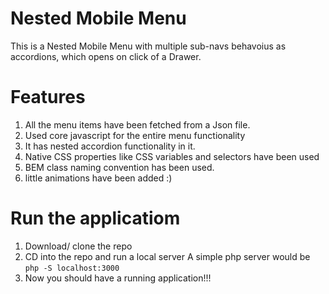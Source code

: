 # Nested Mobile Menu
This is a Nested Mobile Menu with multiple sub-navs behavoius as accordions, which opens on click of a Drawer.

# Features
1. All the menu items have been fetched from a Json file.
2. Used core javascript for the entire menu functionality
3. It has nested accordion functionality in it.
4. Native CSS properties like CSS variables and selectors have been used
5. BEM class naming convention has been used.
6. little animations have been added :) 

# Run the applicatiom
1. Download/ clone the repo
2. CD into the repo and run a local server
  A simple php server would be `php -S localhost:3000`
3. Now you should have a running application!!!
